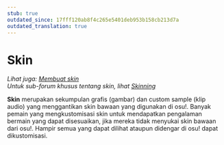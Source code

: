 ```yaml
---
stub: true
outdated_since: 17fff120ab8f4c265e5401deb953b158cb213d7a
outdated_translation: true
---
```


# Skin

*Lihat juga: [Membuat skin](/wiki/Skinning)*\
*Untuk sub-forum khusus tentang skin, lihat [Skinning](https://osu.ppy.sh/community/forums/15)*

**Skin** merupakan sekumpulan grafis (gambar) dan custom sample (klip audio) yang menggantikan skin bawaan yang digunakan di osu!. Banyak pemain yang mengkustomisasi skin untuk mendapatkan pengalaman bermain yang dapat disesuaikan, jika mereka tidak menyukai skin bawaan dari osu!. Hampir semua yang dapat dilihat ataupun didengar di osu! dapat dikustomisasi.
